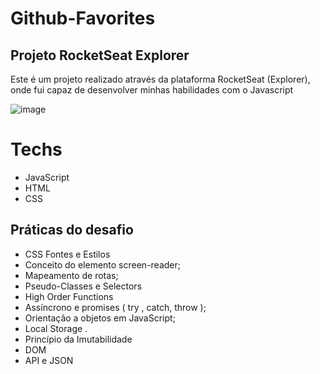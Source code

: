 # Github-Favorites

## Projeto RocketSeat Explorer

Este é um projeto realizado através da plataforma RocketSeat (Explorer), onde fui capaz de desenvolver minhas habilidades com o Javascript 

![image](https://i.imgur.com/sxlmibV.png)
# Techs 

- JavaScript
- HTML
- CSS

## Práticas do desafio 

- CSS Fontes e Estilos 
- Conceito do elemento screen-reader;
- Mapeamento de rotas;
- Pseudo-Classes e Selectors
- High Order Functions 
- Assíncrono e promises ( try , catch, throw );
- Orientação a objetos em JavaScript;
- Local Storage .
- Princípio da Imutabilidade
- DOM 
- API e JSON
